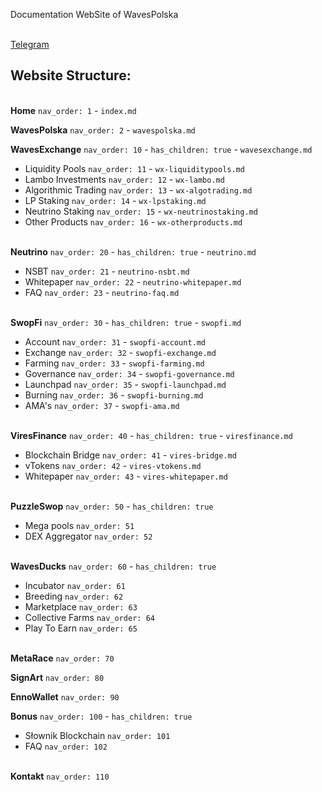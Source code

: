 Documentation WebSite of WavesPolska

\
[Telegram](https://t.me/wavesexchange_polska)

## Website Structure:

\
**Home** `nav_order: 1` - `index.md`

**WavesPolska** `nav_order: 2` - `wavespolska.md`

**WavesExchange** `nav_order: 10` - `has_children: true` - `wavesexchange.md`
- Liquidity Pools `nav_order: 11` - `wx-liquiditypools.md`
- Lambo Investments `nav_order: 12` - `wx-lambo.md`
- Algorithmic Trading `nav_order: 13` - `wx-algotrading.md`
- LP Staking `nav_order: 14` - `wx-lpstaking.md`
- Neutrino Staking `nav_order: 15` - `wx-neutrinostaking.md`
- Other Products `nav_order: 16` - `wx-otherproducts.md`

\
**Neutrino** `nav_order: 20` - `has_children: true` - `neutrino.md`
- NSBT `nav_order: 21` - `neutrino-nsbt.md`
- Whitepaper `nav_order: 22` - `neutrino-whitepaper.md`
- FAQ `nav_order: 23` - `neutrino-faq.md`

\
**SwopFi** `nav_order: 30` - `has_children: true` - `swopfi.md`
- Account `nav_order: 31` - `swopfi-account.md`
- Exchange `nav_order: 32` - `swopfi-exchange.md`
- Farming `nav_order: 33` - `swopfi-farming.md`
- Governance `nav_order: 34` - `swopfi-governance.md`
- Launchpad `nav_order: 35` - `swopfi-launchpad.md`
- Burning `nav_order: 36` - `swopfi-burning.md`
- AMA's `nav_order: 37` - `swopfi-ama.md`

\
**ViresFinance** `nav_order: 40` - `has_children: true` - `viresfinance.md`
- Blockchain Bridge `nav_order: 41` - `vires-bridge.md`
- vTokens `nav_order: 42` - `vires-vtokens.md`
- Whitepaper `nav_order: 43` - `vires-whitepaper.md`

\
**PuzzleSwop** `nav_order: 50` - `has_children: true`
- Mega pools `nav_order: 51`
- DEX Aggregator `nav_order: 52`

\
**WavesDucks** `nav_order: 60` - `has_children: true`
- Incubator `nav_order: 61`
- Breeding `nav_order: 62`
- Marketplace `nav_order: 63`
- Collective Farms `nav_order: 64`
- Play To Earn `nav_order: 65`

\
**MetaRace** `nav_order: 70`

**SignArt** `nav_order: 80`

**EnnoWallet** `nav_order: 90`

**Bonus** `nav_order: 100` - `has_children: true`
- Słownik Blockchain `nav_order: 101`
- FAQ `nav_order: 102`

\
**Kontakt** `nav_order: 110`

